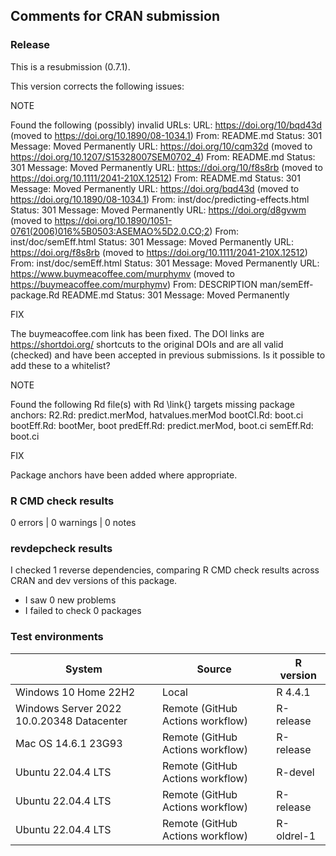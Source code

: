 ## Comments for CRAN submission

### Release

This is a resubmission (0.7.1).

This version corrects the following issues:

NOTE

Found the following (possibly) invalid URLs:
  URL: https://doi.org/10/bqd43d (moved to https://doi.org/10.1890/08-1034.1)
    From: README.md
    Status: 301
    Message: Moved Permanently
  URL: https://doi.org/10/cqm32d (moved to https://doi.org/10.1207/S15328007SEM0702_4)
    From: README.md
    Status: 301
    Message: Moved Permanently
  URL: https://doi.org/10/f8s8rb (moved to https://doi.org/10.1111/2041-210X.12512)
    From: README.md
    Status: 301
    Message: Moved Permanently
  URL: https://doi.org/bqd43d (moved to https://doi.org/10.1890/08-1034.1)
    From: inst/doc/predicting-effects.html
    Status: 301
    Message: Moved Permanently
  URL: https://doi.org/d8gvwm (moved to https://doi.org/10.1890/1051-0761(2006)016%5B0503:ASEMAO%5D2.0.CO;2)
    From: inst/doc/semEff.html
    Status: 301
    Message: Moved Permanently
  URL: https://doi.org/f8s8rb (moved to https://doi.org/10.1111/2041-210X.12512)
    From: inst/doc/semEff.html
    Status: 301
    Message: Moved Permanently
  URL: https://www.buymeacoffee.com/murphymv (moved to https://buymeacoffee.com/murphymv)
    From: DESCRIPTION
          man/semEff-package.Rd
          README.md
    Status: 301
    Message: Moved Permanently

FIX

The buymeacoffee.com link has been fixed. The DOI links are https://shortdoi.org/ shortcuts to the original DOIs and are all valid (checked) and have been accepted in previous submissions. Is it possible to add these to a whitelist?

NOTE

Found the following Rd file(s) with Rd \link{} targets missing package
anchors:
  R2.Rd: predict.merMod, hatvalues.merMod
  bootCI.Rd: boot.ci
  bootEff.Rd: bootMer, boot
  predEff.Rd: predict.merMod, boot.ci
  semEff.Rd: boot.ci

FIX

Package anchors have been added where appropriate.

### R CMD check results

0 errors | 0 warnings | 0 notes

### revdepcheck results

I checked 1 reverse dependencies, comparing R CMD check results across CRAN and dev versions of this package.

-   I saw 0 new problems
-   I failed to check 0 packages

### Test environments

| System                                    | Source                           | R version  |
|--------------------------------|-------------------------|----------------|
| Windows 10 Home 22H2                      | Local                            | R 4.4.1    |
| Windows Server 2022 10.0.20348 Datacenter | Remote (GitHub Actions workflow) | R-release  |
| Mac OS 14.6.1 23G93                       | Remote (GitHub Actions workflow) | R-release  |
| Ubuntu 22.04.4 LTS                        | Remote (GitHub Actions workflow) | R-devel    |
| Ubuntu 22.04.4 LTS                        | Remote (GitHub Actions workflow) | R-release  |
| Ubuntu 22.04.4 LTS                        | Remote (GitHub Actions workflow) | R-oldrel-1 |
